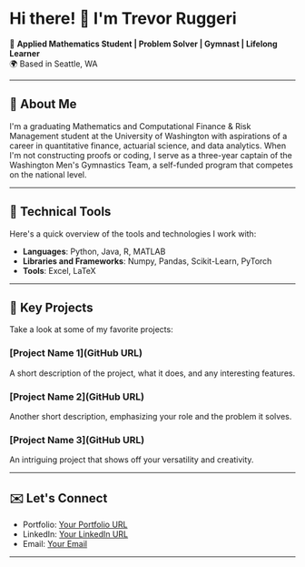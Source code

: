 # Hi there! 👋 I'm Trevor Ruggeri

🚀 **Applied Mathematics Student | Problem Solver | Gymnast | Lifelong Learner**  
🌍 Based in Seattle, WA

---

## 📜 About Me
I'm a graduating Mathematics and Computational Finance & Risk Management student at the University of Washington with aspirations of a career in quantitative finance, actuarial science, and data analytics. When I'm not constructing proofs or coding, I serve as a three-year captain of the Washington Men's Gymnastics Team, a self-funded program that competes on the national level.

---

## 🔧 Technical Tools
Here's a quick overview of the tools and technologies I work with:

- **Languages**: Python, Java, R, MATLAB
- **Libraries and Frameworks**: Numpy, Pandas, Scikit-Learn, PyTorch
- **Tools**: Excel, LaTeX

---

## 🚩 Key Projects
Take a look at some of my favorite projects:

### [Project Name 1](GitHub URL)
A short description of the project, what it does, and any interesting features.

### [Project Name 2](GitHub URL)
Another short description, emphasizing your role and the problem it solves.

### [Project Name 3](GitHub URL)
An intriguing project that shows off your versatility and creativity.

---

## ✉️ Let's Connect
- Portfolio: [Your Portfolio URL](https://example.com)
- LinkedIn: [Your LinkedIn URL](https://linkedin.com/in/example)
- Email: [Your Email](mailto:example@example.com)

---
